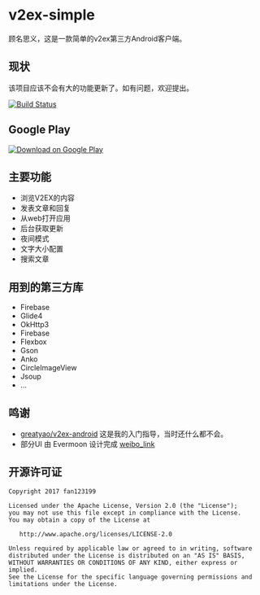 # v2ex-simple

顾名思义，这是一款简单的v2ex第三方Android客户端。

## 现状

该项目应该不会有大的功能更新了。如有问题，欢迎提出。


[![Build Status](https://travis-ci.org/fan123199/v2ex-simple.svg?branch=master)](https://travis-ci.org/fan123199/v2ex-simple)

## Google Play

[![Download on Google Play](http://developer.android.com/images/brand/en_generic_rgb_wo_45.png)](https://play.google.com/store/apps/details?id=im.fdx.v2ex)



## 主要功能

+ 浏览V2EX的内容
+ 发表文章和回复
+ 从web打开应用
+ 后台获取更新
+ 夜间模式
+ 文字大小配置
+ 搜索文章

## 用到的第三方库

+ Firebase
+ Glide4
+ OkHttp3
+ Firebase
+ Flexbox
+ Gson
+ Anko
+ CircleImageView
+ Jsoup
+ ...

## 鸣谢

+ [greatyao/v2ex-android](https://github.com/greatyao/v2ex-android/tree/master)
这是我的入门指导，当时还什么都不会。
+ 部分UI 由 Evermoon 设计完成 [weibo_link](http://weibo.com/evermoon30964)

## 开源许可证

    Copyright 2017 fan123199
    
    Licensed under the Apache License, Version 2.0 (the "License");
    you may not use this file except in compliance with the License.
    You may obtain a copy of the License at
    
       http://www.apache.org/licenses/LICENSE-2.0
    
    Unless required by applicable law or agreed to in writing, software
    distributed under the License is distributed on an "AS IS" BASIS,
    WITHOUT WARRANTIES OR CONDITIONS OF ANY KIND, either express or implied.
    See the License for the specific language governing permissions and
    limitations under the License.
